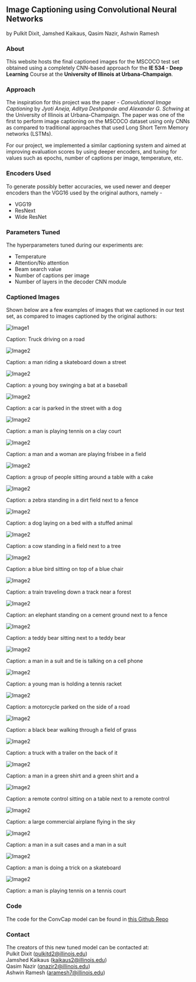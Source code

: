 ## Image Captioning using Convolutional Neural Networks
by Pulkit Dixit, Jamshed Kaikaus, Qasim Nazir, Ashwin Ramesh

### About

This website hosts the final captioned images for the MSCOCO test set obtained using a completely CNN-based approach for the **IE 534 - Deep Learning** Course at the **University of Illinois at Urbana-Champaign**.

### Approach

The inspiration for this project was the paper - *Convolutional Image Captioning* by *Jyoti Aneja, Aditya Deshpande and Alexander G. Schwing* at the University of Illinois at Urbana-Champaign. The paper was one of the first to perform image captioning on the MSCOCO dataset using only CNNs as compared to traditional approaches that used Long Short Term Memory networks (LSTMs).

For our project, we implemented a similar captioning system and aimed at improving evaluation scores by using deeper encoders, and tuning for values such as epochs, number of captions per image, temperature, etc.

### Encoders Used

To generate possibly better accuracies, we used newer and deeper encoders than the VGG16 used by the original authors, namely - 
* VGG19
* ResNext
* Wide ResNet

### Parameters Tuned

The hyperparameters tuned during our experiments are:
* Temperature
* Attention/No attention
* Beam search value
* Number of captions per image
* Number of layers in the decoder CNN module

### Captioned Images

Shown below are a few examples of images that we captioned in our test set, as compared to images captioned by the original authors:

![Image1](/test2014/COCO_test2014_000000000001.jpg)

Caption: Truck driving on a road


![Image2](/test2014/COCO_test2014_000000000014.jpg)

Caption:  a man riding a skateboard down a street


![Image2](/test2014/COCO_test2014_000000000014.jpg)

Caption: a young boy swinging a bat at a baseball



![Image2](/test2014/COCO_test2014_000000000014.jpg)

Caption: a car is parked in the street with a dog



![Image2](/test2014/COCO_test2014_000000000014.jpg)

Caption: a man is playing tennis on a clay court



![Image2](/test2014/COCO_test2014_000000000014.jpg)

Caption: a man and a woman are playing frisbee in a field



![Image2](/test2014/COCO_test2014_000000000014.jpg)

Caption: a group of people sitting around a table with a cake



![Image2](/test2014/COCO_test2014_000000000014.jpg)

Caption: a zebra standing in a dirt field next to a fence



![Image2](/test2014/COCO_test2014_000000000014.jpg)

Caption: a dog laying on a bed with a stuffed animal



![Image2](/test2014/COCO_test2014_000000000014.jpg)

Caption:  a cow standing in a field next to a tree



![Image2](/test2014/COCO_test2014_000000000014.jpg)

Caption: a blue bird sitting on top of a blue chair



![Image2](/test2014/COCO_test2014_000000000014.jpg)

Caption: a train traveling down a track near a forest



![Image2](/test2014/COCO_test2014_000000000014.jpg)

Caption: an elephant standing on a cement ground next to a fence



![Image2](/test2014/COCO_test2014_000000000014.jpg)

Caption: a teddy bear sitting next to a teddy bear



![Image2](/test2014/COCO_test2014_000000000014.jpg)

Caption: a man in a suit and tie is talking on a cell phone



![Image2](/test2014/COCO_test2014_000000000014.jpg)

Caption: a young man is holding a tennis racket



![Image2](/test2014/COCO_test2014_000000000014.jpg)

Caption: a motorcycle parked on the side of a road



![Image2](/test2014/COCO_test2014_000000000014.jpg)

Caption: a black bear walking through a field of grass



![Image2](/test2014/COCO_test2014_000000000014.jpg)

Caption: a truck with a trailer on the back of it



![Image2](/test2014/COCO_test2014_000000000014.jpg)

Caption: a man in a green shirt and a green shirt and a



![Image2](/test2014/COCO_test2014_000000000014.jpg)

Caption: a remote control sitting on a table next to a remote control



![Image2](/test2014/COCO_test2014_000000000014.jpg)

Caption: a large commercial airplane flying in the sky



![Image2](/test2014/COCO_test2014_000000000014.jpg)

Caption: a man in a suit cases and a man in a suit



![Image2](/test2014/COCO_test2014_000000000014.jpg)

Caption: a man is doing a trick on a skateboard



![Image2](/test2014/COCO_test2014_000000000014.jpg)

Caption: a man is playing tennis on a tennis court


### Code

The code for the ConvCap model can be found in [this Github Repo](https://github.com/jkaikaus/ie534_final)

### Contact

The creators of this new tuned model can be contacted at:  
Pulkit Dixit (pulkitd2@illinois.edu)  
Jamshed Kaikaus (kaikaus2@illinois.edu)  
Qasim Nazir (qnazir2@illinois.edu)  
Ashwin Ramesh (aramesh7@illinois.edu)    
